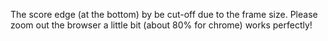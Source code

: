 The score edge (at the bottom) by be cut-off due to the frame size. Please zoom out the browser a little bit (about 80% for chrome) works perfectly!
